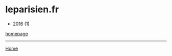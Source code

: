 # leparisien.fr

  * [2016](./leparisien-fr-2016.md) (1)

[homepage](https://www.leparisien.fr/)

----

[Home](../index.md)
